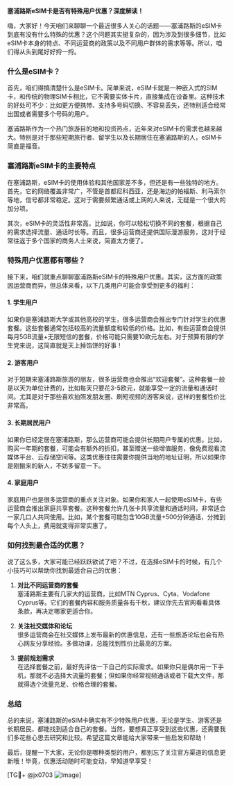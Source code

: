 **塞浦路斯eSIM卡是否有特殊用户优惠？深度解读！**

嗨，大家好！今天咱们来聊聊一个最近很多人关心的话题——塞浦路斯的eSIM卡到底有没有什么特殊的优惠？这个问题其实挺复杂的，因为涉及到很多细节，比如eSIM卡本身的特点、不同运营商的政策以及不同用户群体的需求等等。所以，咱们得从头到尾好好捋一捋。

### 什么是eSIM卡？

首先，咱们得搞清楚什么是eSIM卡。简单来说，eSIM卡就是一种嵌入式的SIM卡，和传统的物理SIM卡相比，它不需要实体卡片，直接集成在设备里。这种技术的好处可不少：比如更方便携带、支持多号码切换、不容易丢失，还特别适合经常出国或者需要多个号码的用户。

塞浦路斯作为一个热门旅游目的地和投资热点，近年来对eSIM卡的需求也越来越大。特别是对于那些短期旅行者、留学生以及长期居住在塞浦路斯的人，eSIM卡简直是福音。

### 塞浦路斯eSIM卡的主要特点

在塞浦路斯，eSIM卡的使用体验和其他国家差不多，但还是有一些独特的地方。首先，它的网络覆盖非常广，不管是首都尼科西亚，还是海边的帕福斯、利马索尔等地，信号都非常稳定。这对于需要频繁通话或上网的人来说，无疑是一个很大的加分项。

其次，eSIM卡的灵活性非常高。比如说，你可以轻松切换不同的套餐，根据自己的需求选择流量、通话时长等。而且，很多运营商还提供国际漫游服务，这对于经常往返于多个国家的商务人士来说，简直太方便了。

### 特殊用户优惠都有哪些？

接下来，咱们就重点聊聊塞浦路斯eSIM卡的特殊用户优惠。其实，这方面的政策因运营商而异，但总体来看，以下几类用户可能会享受到更多的福利：

#### 1. **学生用户**
如果你是塞浦路斯大学或其他高校的学生，很多运营商会推出专门针对学生的优惠套餐。这些套餐通常包括较高的流量额度和较低的价格。比如，有些运营商会提供每月5GB流量+无限短信的套餐，价格可能只需要10欧元左右。对于预算有限的学生党来说，这简直就是天上掉馅饼的好事！

#### 2. **游客用户**
对于短期来塞浦路斯旅游的朋友，很多运营商也会推出“欢迎套餐”。这种套餐一般是以天为单位计费的，比如每天只要花3-5欧元，就能享受一定的流量和通话时间。尤其是对于那些喜欢拍照发朋友圈、刷短视频的游客来说，这样的套餐性价比非常高。

#### 3. **长期居民用户**
如果你已经定居在塞浦路斯，那么运营商可能会提供长期用户专属的优惠。比如，购买一年期的套餐，可能会有额外的折扣，甚至赠送一些增值服务，像免费观看流媒体平台、云存储空间等。这类优惠往往需要你提供当地的地址证明，所以如果你是刚搬来的新人，不妨多留意一下。

#### 4. **家庭用户**
家庭用户也是很多运营商的重点关注对象。如果你和家人一起使用eSIM卡，有些运营商会推出家庭共享套餐。这种套餐允许几张卡共享流量和通话时间，非常适合一家几口人共同使用。比如，某个套餐可能包含10GB流量+500分钟通话，分摊到每个人头上，费用就变得非常实惠了。

### 如何找到最合适的优惠？

说了这么多，大家可能已经跃跃欲试了吧？不过，在选择eSIM卡的时候，有几个小技巧可以帮助你找到最适合自己的优惠：

1. **对比不同运营商的套餐**  
   塞浦路斯主要有几家大的运营商，比如MTN Cyprus、Cyta、Vodafone Cyprus等。它们的套餐内容和服务质量各有千秋，建议你先去官网看看具体条款，再决定哪家更适合你。

2. **关注社交媒体和论坛**  
   很多运营商会在社交媒体上发布最新的优惠信息，还有一些旅游论坛也会有热心网友分享经验。多做功课，总能找到性价比最高的方案。

3. **提前规划需求**  
   在选择套餐之前，最好先评估一下自己的实际需求。如果你只是偶尔用一下手机，那就不必选择大流量的套餐；但如果你经常视频通话或者下载大文件，那就得选个流量充足、价格合理的套餐。

### 总结

总的来说，塞浦路斯的eSIM卡确实有不少特殊用户优惠，无论是学生、游客还是长期居民，都能找到适合自己的套餐。当然，要想真正享受到这些优惠，还需要我们多花些心思去研究和比较。希望这篇文章能给大家带来一些启发和帮助！

最后，提醒一下大家，无论你是哪种类型的用户，都别忘了关注官方渠道的信息更新哦！毕竟，优惠活动随时可能变动，早知道早享受！

[TG💪+ @jx0703 ![Image](https://github.com/user-attachments/assets/dbca1d08-cadb-493c-b0ec-ad6f7a83f270)]